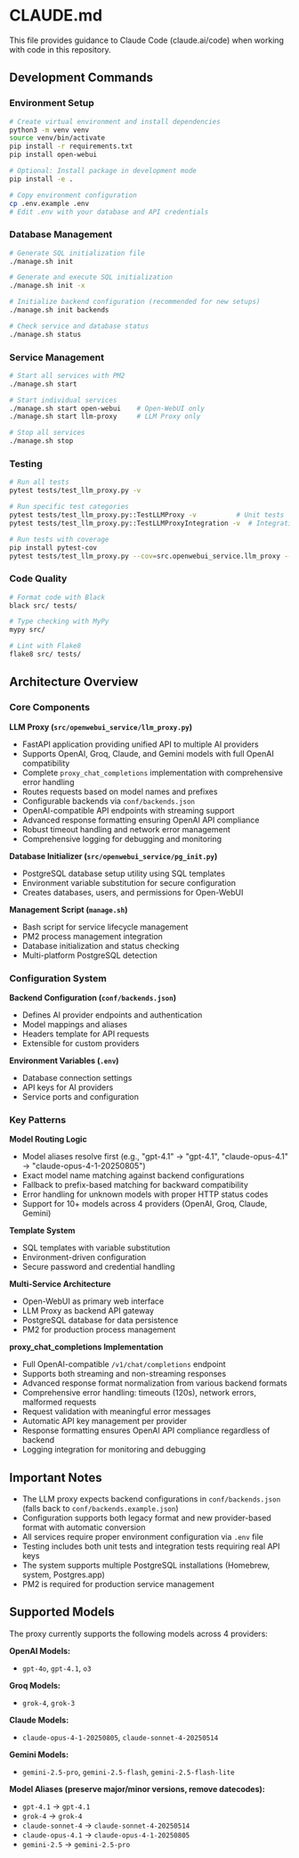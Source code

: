 # CLAUDE.md

This file provides guidance to Claude Code (claude.ai/code) when working with code in this repository.

## Development Commands

### Environment Setup
```bash
# Create virtual environment and install dependencies
python3 -m venv venv
source venv/bin/activate
pip install -r requirements.txt
pip install open-webui

# Optional: Install package in development mode
pip install -e .

# Copy environment configuration
cp .env.example .env
# Edit .env with your database and API credentials
```

### Database Management
```bash
# Generate SQL initialization file
./manage.sh init

# Generate and execute SQL initialization
./manage.sh init -x

# Initialize backend configuration (recommended for new setups)
./manage.sh init backends

# Check service and database status
./manage.sh status
```

### Service Management
```bash
# Start all services with PM2
./manage.sh start

# Start individual services
./manage.sh start open-webui    # Open-WebUI only
./manage.sh start llm-proxy     # LLM Proxy only

# Stop all services
./manage.sh stop
```

### Testing
```bash
# Run all tests
pytest tests/test_llm_proxy.py -v

# Run specific test categories
pytest tests/test_llm_proxy.py::TestLLMProxy -v          # Unit tests
pytest tests/test_llm_proxy.py::TestLLMProxyIntegration -v  # Integration tests (requires API keys)

# Run tests with coverage
pip install pytest-cov
pytest tests/test_llm_proxy.py --cov=src.openwebui_service.llm_proxy --cov-report=html
```

### Code Quality
```bash
# Format code with Black
black src/ tests/

# Type checking with MyPy
mypy src/

# Lint with Flake8
flake8 src/ tests/
```

## Architecture Overview

### Core Components

**LLM Proxy (`src/openwebui_service/llm_proxy.py`)**
- FastAPI application providing unified API to multiple AI providers
- Supports OpenAI, Groq, Claude, and Gemini models with full OpenAI compatibility
- Complete `proxy_chat_completions` implementation with comprehensive error handling
- Routes requests based on model names and prefixes
- Configurable backends via `conf/backends.json`
- OpenAI-compatible API endpoints with streaming support
- Advanced response formatting ensuring OpenAI API compliance
- Robust timeout handling and network error management
- Comprehensive logging for debugging and monitoring

**Database Initializer (`src/openwebui_service/pg_init.py`)**
- PostgreSQL database setup utility using SQL templates
- Environment variable substitution for secure configuration
- Creates databases, users, and permissions for Open-WebUI

**Management Script (`manage.sh`)**
- Bash script for service lifecycle management
- PM2 process management integration
- Database initialization and status checking
- Multi-platform PostgreSQL detection

### Configuration System

**Backend Configuration (`conf/backends.json`)**
- Defines AI provider endpoints and authentication
- Model mappings and aliases
- Headers template for API requests
- Extensible for custom providers

**Environment Variables (`.env`)**
- Database connection settings
- API keys for AI providers
- Service ports and configuration

### Key Patterns

**Model Routing Logic**
- Model aliases resolve first (e.g., "gpt-4.1" → "gpt-4.1", "claude-opus-4.1" → "claude-opus-4-1-20250805")
- Exact model name matching against backend configurations
- Fallback to prefix-based matching for backward compatibility
- Error handling for unknown models with proper HTTP status codes
- Support for 10+ models across 4 providers (OpenAI, Groq, Claude, Gemini)

**Template System**
- SQL templates with variable substitution
- Environment-driven configuration
- Secure password and credential handling

**Multi-Service Architecture**
- Open-WebUI as primary web interface
- LLM Proxy as backend API gateway
- PostgreSQL database for data persistence
- PM2 for production process management

**proxy_chat_completions Implementation**
- Full OpenAI-compatible `/v1/chat/completions` endpoint
- Supports both streaming and non-streaming responses
- Advanced response format normalization from various backend formats
- Comprehensive error handling: timeouts (120s), network errors, malformed requests
- Request validation with meaningful error messages
- Automatic API key management per provider
- Response formatting ensures OpenAI API compliance regardless of backend
- Logging integration for monitoring and debugging

## Important Notes

- The LLM proxy expects backend configurations in `conf/backends.json` (falls back to `conf/backends.example.json`)
- Configuration supports both legacy format and new provider-based format with automatic conversion
- All services require proper environment configuration via `.env` file
- Testing includes both unit tests and integration tests requiring real API keys
- The system supports multiple PostgreSQL installations (Homebrew, system, Postgres.app)
- PM2 is required for production service management

## Supported Models

The proxy currently supports the following models across 4 providers:

**OpenAI Models:**
- `gpt-4o`, `gpt-4.1`, `o3`

**Groq Models:**
- `grok-4`, `grok-3`

**Claude Models:**
- `claude-opus-4-1-20250805`, `claude-sonnet-4-20250514`

**Gemini Models:**
- `gemini-2.5-pro`, `gemini-2.5-flash`, `gemini-2.5-flash-lite`

**Model Aliases (preserve major/minor versions, remove datecodes):**
- `gpt-4.1` → `gpt-4.1`
- `grok-4` → `grok-4` 
- `claude-sonnet-4` → `claude-sonnet-4-20250514`
- `claude-opus-4.1` → `claude-opus-4-1-20250805`
- `gemini-2.5` → `gemini-2.5-pro`